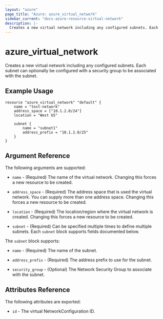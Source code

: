 ```yaml
---
layout: "azure"
page_title: "Azure: azure_virtual_network"
sidebar_current: "docs-azure-resource-virtual-network"
description: |-
  Creates a new virtual network including any configured subnets. Each subnet can optionally be configured with a security group to be associated with the subnet.
---
```


# azure\_virtual\_network

Creates a new virtual network including any configured subnets. Each subnet can
optionally be configured with a security group to be associated with the subnet.

## Example Usage

```
resource "azure_virtual_network" "default" {
    name = "test-network"
    address_space = ["10.1.2.0/24"]
    location = "West US"

    subnet {
        name = "subnet1"
        address_prefix = "10.1.2.0/25"
    }
}
```

## Argument Reference

The following arguments are supported:

* `name` - (Required) The name of the virtual network. Changing this forces a
    new resource to be created.

* `address_space` - (Required) The address space that is used the virtual
    network. You can supply more than one address space. Changing this forces
    a new resource to be created.

* `location` - (Required) The location/region where the virtual network is
    created. Changing this forces a new resource to be created.

* `subnet` - (Required) Can be specified multiple times to define multiple
    subnets. Each `subnet` block supports fields documented below.

The `subnet` block supports:

* `name` - (Required) The name of the subnet.

* `address_prefix` - (Required) The address prefix to use for the subnet.

* `security_group` - (Optional) The Network Security Group to associate with
    the subnet.

## Attributes Reference

The following attributes are exported:

* `id` - The virtual NetworkConfiguration ID.
